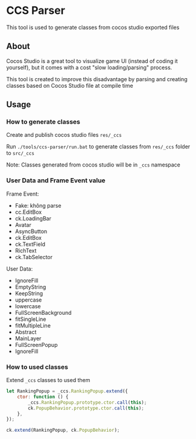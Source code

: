 # CCS Parser

This tool is used to generate classes from cocos studio exported files

## About

Cocos Studio is a great tool to visualize game UI (instead of coding it yourself), but it comes with a cost "slow loading/parsing" process.

This tool is created to improve this disadvantage by parsing and creating classes based on Cocos Studio file at compile time

## Usage

### How to generate classes

Create and publish cocos studio files `res/_ccs`

Run `./tools/ccs-parser/run.bat` to generate classes from `res/_ccs` folder to `src/_ccs`

Note: Classes generated from cocos studio will be in `_ccs` namespace

### User Data and Frame Event value
Frame Event:
- Fake: không parse
- cc.EditBox
- ck.LoadingBar
- Avatar
- AsyncButton
- ck.EditBox
- ck.TextField
- RichText
- ck.TabSelector

User Data:
- IgnoreFill
- EmptyString
- KeepString
- uppercase
- lowercase
- FullScreenBackground
- fitSingleLine
- fitMultipleLine
- Abstract
- MainLayer
- FullScreenPopup
- IgnoreFill


### How to used classes

Extend `_ccs` classes to used them

```js
let RankingPopup = _ccs.RankingPopup.extend({
    ctor: function () {
        _ccs.RankingPopup.prototype.ctor.call(this);
        ck.PopupBehavior.prototype.ctor.call(this);
    },
});

ck.extend(RankingPopup, ck.PopupBehavior);
```

